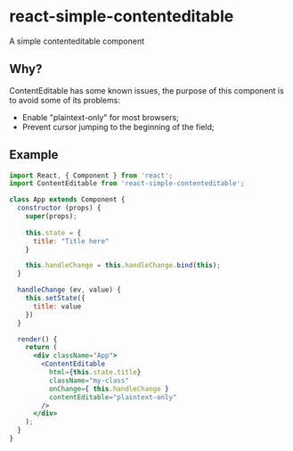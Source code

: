 # react-simple-contenteditable
A simple contenteditable component

## Why?
ContentEditable has some known issues, the purpose of this component is to avoid some of its problems:

* Enable "plaintext-only" for most browsers;
* Prevent cursor jumping to the beginning of the field;

## Example
```jsx
import React, { Component } from 'react';
import ContentEditable from 'react-simple-contenteditable';

class App extends Component {
  constructor (props) {
    super(props);
    
    this.state = {
      title: "Title here"
    }

    this.handleChange = this.handleChange.bind(this);
  }

  handleChange (ev, value) {
    this.setState({
      title: value
    })
  }

  render() {
    return (
      <div className="App">
        <ContentEditable
          html={this.state.title}
          className="my-class"
          onChange={ this.handleChange }
          contentEditable="plaintext-only"
        />
      </div>
    );
  }
}

```

